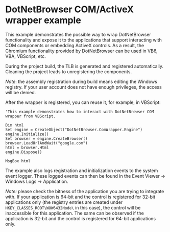 # DotNetBrowser COM/ActiveX wrapper example 

This example demonstrates the possible way to wrap DotNetBrowser functionality and expose it to the applications that support interacting with COM components or embedding ActiveX controls. As a result, the Chromium functionality provided by DotNetBrowser can be used in VB6, VBA, VBScript, etc.

During the project build, the TLB is generated and registered automatically. Cleaning the project leads to unregistering the components.

_Note_: the assembly registration during build means editing the Windows registry. If your user account does not have enough privileges, the access will be denied. 

After the wrapper is registered, you can reuse it, for example, in VBScript:

```vbs
'This example demonstrates how to interact with DotNetBrowser COM wrapper from VBScript.

Dim html 
Set engine = CreateObject("DotNetBrowser.ComWrapper.Engine")
engine.Initialize()
Set browser = engine.CreateBrowser()
browser.LoadUrlAndWait("google.com")
html = browser.Html
engine.Dispose()

MsgBox html
```

The example also logs registration and initialization events to the system event logger. These logged events can then be found in the Event Viewer -> Windows Logs -> Application.

_Note:_ please check the bitness of the application you are trying to integrate with. If your application is 64-bit and the control is registered for 32-bit applications only (the registry entries are created under `HKEY_CLASSES_ROOT\WOW6432Node\` in this case), the control will be inaccessible for this application. The same can be observed if the application is 32-bit and the control is registered for 64-bit applications only.